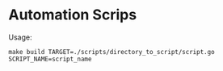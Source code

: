# Automation Scrips

Usage:
```shell
make build TARGET=./scripts/directory_to_script/script.go SCRIPT_NAME=script_name
```


